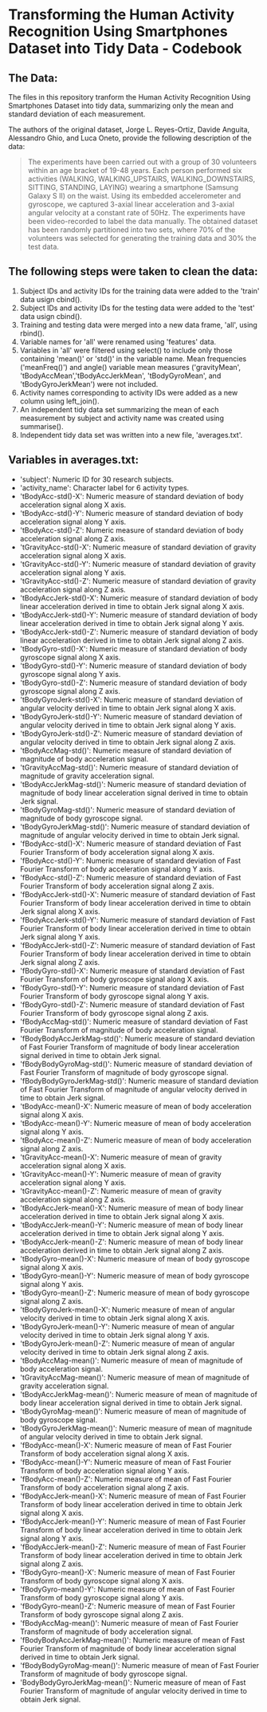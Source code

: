 Transforming the Human Activity Recognition Using Smartphones Dataset into Tidy Data - Codebook
=================================================================

The Data:
-----------------------------------------------------------------

The files in this repository tranform the Human Activity Recognition Using Smartphones Dataset into tidy data, summarizing only the mean and standard deviation of each measurement.

The authors of the original dataset, Jorge L. Reyes-Ortiz, Davide Anguita, Alessandro Ghio, and Luca Oneto, provide the following description of the data:

> The experiments have been carried out with a group of 30 volunteers within an age bracket of 19-48 years. Each person performed six activities (WALKING, WALKING_UPSTAIRS, WALKING_DOWNSTAIRS, SITTING, STANDING, LAYING) wearing a smartphone (Samsung Galaxy S II) on the waist. Using its embedded accelerometer and gyroscope, we captured 3-axial linear acceleration and 3-axial angular velocity at a constant rate of 50Hz. The experiments have been video-recorded to label the data manually. The obtained dataset has been randomly partitioned into two sets, where 70% of the volunteers was selected for generating the training data and 30% the test data. 

The following steps were taken to clean the data:
-----------------------------------------------------------------

1. Subject IDs and activity IDs for the training data were added to the 'train' data usign cbind().
2. Subject IDs and activity IDs for the testing data were added to the 'test' data usign cbind().
3. Training and testing data were merged into a new data frame, 'all', using rbind().
4. Variable names for 'all' were renamed using 'features' data.
5. Variables in 'all' were filtered using select() to include only those containing 'mean()' or 'std()' in the variable name. Mean frequencies ('meanFreq()') and angle() variable mean measures ('gravityMean', 'tBodyAccMean','tBodyAccJerkMean', 'tBodyGyroMean', and 'tBodyGyroJerkMean') were not included.
6. Activity names corresponding to activity IDs were added as a new column using left_join().
7. An independent tidy data set summarizing the mean of each measurement by subject and activity name was created using summarise().
8. Independent tidy data set was written into a new file, 'averages.txt'.

Variables in averages.txt:
-----------------------------------------------------------------

- 'subject': Numeric ID for 30 research subjects.
- 'activity_name': Character label for 6 activity types.
- 'tBodyAcc-std()-X': Numeric measure of standard deviation of body acceleration signal along X axis.
- 'tBodyAcc-std()-Y': Numeric measure of standard deviation of body acceleration signal along Y axis.
- 'tBodyAcc-std()-Z': Numeric measure of standard deviation of body acceleration signal along Z axis.
- 'tGravityAcc-std()-X': Numeric measure of standard deviation of gravity acceleration signal along X axis.
- 'tGravityAcc-std()-Y': Numeric measure of standard deviation of gravity acceleration signal along Y axis.
- 'tGravityAcc-std()-Z': Numeric measure of standard deviation of gravity acceleration signal along Z axis.
- 'tBodyAccJerk-std()-X': Numeric measure of standard deviation of body linear acceleration derived in time to obtain Jerk signal along X axis.
- 'tBodyAccJerk-std()-Y': Numeric measure of standard deviation of body linear acceleration derived in time to obtain Jerk signal along Y axis.
- 'tBodyAccJerk-std()-Z': Numeric measure of standard deviation of body linear acceleration derived in time to obtain Jerk signal along Z axis.
- 'tBodyGyro-std()-X': Numeric measure of standard deviation of body gyroscope signal along X axis.
- 'tBodyGyro-std()-Y': Numeric measure of standard deviation of body gyroscope signal along Y axis.
- 'tBodyGyro-std()-Z': Numeric measure of standard deviation of body gyroscope signal along Z axis.
- 'tBodyGyroJerk-std()-X': Numeric measure of standard deviation of angular velocity derived in time to obtain Jerk signal along X axis.
- 'tBodyGyroJerk-std()-Y': Numeric measure of standard deviation of angular velocity derived in time to obtain Jerk signal along Y axis.
- 'tBodyGyroJerk-std()-Z': Numeric measure of standard deviation of angular velocity derived in time to obtain Jerk signal along Z axis.
- 'tBodyAccMag-std()': Numeric measure of standard deviation of magnitude of body acceleration signal.
- 'tGravityAccMag-std()': Numeric measure of standard deviation of magnitude of gravity acceleration signal.
- 'tBodyAccJerkMag-std()': Numeric measure of standard deviation of magnitude of body linear acceleration signal derived in time to obtain Jerk signal.
- 'tBodyGyroMag-std()': Numeric measure of standard deviation of magnitude of body gyroscope signal.
- 'tBodyGyroJerkMag-std()': Numeric measure of standard deviation of magnitude of angular velocity derived in time to obtain Jerk signal.
- 'fBodyAcc-std()-X': Numeric measure of standard deviation of Fast Fourier Transform of body acceleration signal along X axis.
- 'fBodyAcc-std()-Y': Numeric measure of standard deviation of Fast Fourier Transform of body acceleration signal along Y axis.
- 'fBodyAcc-std()-Z': Numeric measure of standard deviation of Fast Fourier Transform of body acceleration signal along Z axis.
- 'fBodyAccJerk-std()-X': Numeric measure of standard deviation of Fast Fourier Transform of body linear acceleration derived in time to obtain Jerk signal along X axis.
- 'fBodyAccJerk-std()-Y': Numeric measure of standard deviation of Fast Fourier Transform of body linear acceleration derived in time to obtain Jerk signal along Y axis.
- 'fBodyAccJerk-std()-Z': Numeric measure of standard deviation of Fast Fourier Transform of body linear acceleration derived in time to obtain Jerk signal along Z axis.
- 'fBodyGyro-std()-X': Numeric measure of standard deviation of Fast Fourier Transform of body gyroscope signal along X axis.
- 'fBodyGyro-std()-Y': Numeric measure of standard deviation of Fast Fourier Transform of body gyroscope signal along Y axis.
- 'fBodyGyro-std()-Z': Numeric measure of standard deviation of Fast Fourier Transform of body gyroscope signal along Z axis.
- 'fBodyAccMag-std()': Numeric measure of standard deviation of Fast Fourier Transform of magnitude of body acceleration signal.
- 'fBodyBodyAccJerkMag-std()': Numeric measure of standard deviation of Fast Fourier Transform of magnitude of body linear acceleration signal derived in time to obtain Jerk signal.
- 'fBodyBodyGyroMag-std()': Numeric measure of standard deviation of Fast Fourier Transform of magnitude of body gyroscope signal.
- 'fBodyBodyGyroJerkMag-std()': Numeric measure of standard deviation of Fast Fourier Transform of magnitude of angular velocity derived in time to obtain Jerk signal.
- 'tBodyAcc-mean()-X': Numeric measure of mean of body acceleration signal along X axis.
- 'tBodyAcc-mean()-Y': Numeric measure of mean of body acceleration signal along Y axis.
- 'tBodyAcc-mean()-Z': Numeric measure of mean of body acceleration signal along Z axis.
- 'tGravityAcc-mean()-X': Numeric measure of mean of gravity acceleration signal along X axis.
- 'tGravityAcc-mean()-Y': Numeric measure of mean of gravity acceleration signal along Y axis.
- 'tGravityAcc-mean()-Z': Numeric measure of mean of gravity acceleration signal along Z axis.
- 'tBodyAccJerk-mean()-X': Numeric measure of mean of body linear acceleration derived in time to obtain Jerk signal along X axis.
- 'tBodyAccJerk-mean()-Y': Numeric measure of mean of body linear acceleration derived in time to obtain Jerk signal along Y axis.
- 'tBodyAccJerk-mean()-Z': Numeric measure of mean of body linear acceleration derived in time to obtain Jerk signal along Z axis.
- 'tBodyGyro-mean()-X': Numeric measure of mean of body gyroscope signal along X axis.
- 'tBodyGyro-mean()-Y': Numeric measure of mean of body gyroscope signal along Y axis.
- 'tBodyGyro-mean()-Z': Numeric measure of mean of body gyroscope signal along Z axis.
- 'tBodyGyroJerk-mean()-X': Numeric measure of mean of angular velocity derived in time to obtain Jerk signal along X axis.
- 'tBodyGyroJerk-mean()-Y': Numeric measure of mean of angular velocity derived in time to obtain Jerk signal along Y axis.
- 'tBodyGyroJerk-mean()-Z': Numeric measure of mean of angular velocity derived in time to obtain Jerk signal along Z axis.
- 'tBodyAccMag-mean()': Numeric measure of mean of magnitude of body acceleration signal. 
- 'tGravityAccMag-mean()': Numeric measure of mean of magnitude of gravity acceleration signal.
- 'tBodyAccJerkMag-mean()': Numeric measure of mean of magnitude of body linear acceleration signal derived in time to obtain Jerk signal.
- 'tBodyGyroMag-mean()': Numeric measure of mean of magnitude of body gyroscope signal.
- 'tBodyGyroJerkMag-mean()': Numeric measure of mean of magnitude of angular velocity derived in time to obtain Jerk signal.
- 'fBodyAcc-mean()-X': Numeric measure of mean of Fast Fourier Transform of body acceleration signal along X axis.
- 'fBodyAcc-mean()-Y': Numeric measure of mean of Fast Fourier Transform of body acceleration signal along Y axis.
- 'fBodyAcc-mean()-Z': Numeric measure of mean of Fast Fourier Transform of body acceleration signal along Z axis.
- 'fBodyAccJerk-mean()-X': Numeric measure of mean of Fast Fourier Transform of body linear acceleration derived in time to obtain Jerk signal along X axis.
- 'fBodyAccJerk-mean()-Y': Numeric measure of mean of Fast Fourier Transform of body linear acceleration derived in time to obtain Jerk signal along Y axis.
- 'fBodyAccJerk-mean()-Z': Numeric measure of mean of Fast Fourier Transform of body linear acceleration derived in time to obtain Jerk signal along Z axis.
- 'fBodyGyro-mean()-X': Numeric measure of mean of Fast Fourier Transform of body gyroscope signal along X axis.
- 'fBodyGyro-mean()-Y': Numeric measure of mean of Fast Fourier Transform of body gyroscope signal along Y axis.
- 'fBodyGyro-mean()-Z': Numeric measure of mean of Fast Fourier Transform of body gyroscope signal along Z axis.
- 'fBodyAccMag-mean()': Numeric measure of mean of Fast Fourier Transform of magnitude of body acceleration signal.
- 'fBodyBodyAccJerkMag-mean()': Numeric measure of mean of Fast Fourier Transform of magnitude of body linear acceleration signal derived in time to obtain Jerk signal.
- 'fBodyBodyGyroMag-mean()': Numeric measure of mean of Fast Fourier Transform of magnitude of body gyroscope signal.
- 'BodyBodyGyroJerkMag-mean()': Numeric measure of mean of Fast Fourier Transform of magnitude of angular velocity derived in time to obtain Jerk signal.
